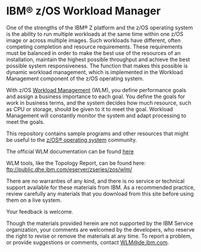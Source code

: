 IBM® z/OS Workload Manager
==========================
One of the strengths of the IBM® Z platform and the z/OS operating system is the ability to run multiple workloads at the same time within one z/OS image or across multiple images. Such workloads have different, often competing completion and resource requirements. These requirements must be balanced in order to make the best use of the resources of an installation, maintain the highest possible throughput and achieve the best possible system responsiveness. The function that makes this possible is dynamic workload management, which is implemented in the Workload Management component of the z/OS operating system. 
 
With z/OS [Workload Management](https://www.ibm.com/it-infrastructure/z/zos-workload-management) (WLM), you define performance goals and assign a business importance to each goal. You define the goals for work in business terms, and the system decides how much resource, such as CPU or storage, should be given to it to meet the goal. Workload Management will constantly monitor the system and adapt processing to meet the goals.

This repository contains sample programs and other resources that might be useful to the [z/OS® operating system](https://www.ibm.com/it-infrastructure/z/zos) community.

The official WLM documentation can be found [here](https://www.ibm.com/support/knowledgecenter/SSLTBW_2.3.0/com.ibm.zos.v2r3.ieaw100/ieaw10016.htm)

WLM tools, like the Topology Report, can be found here:  ftp://public.dhe.ibm.com/eserver/zseries/zos/wlm/

There are no warranties of any kind, and there is no service or technical support available for these materials from IBM. As a recommended practice, review carefully any materials that you download from this site before using them on a live system.

Your feedback is welcome. 

Though the materials provided herein are not supported by the IBM Service organization, your comments are welcomed by the developers, who reserve the right to revise or remove the materials at any time. To report a problem, or provide suggestions or comments, contact WLM@de.ibm.com. 

